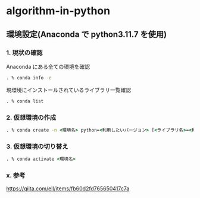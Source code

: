 # algorithm-in-python

## 環境設定(Anaconda で python3.11.7 を使用)

### 1. 現状の確認

Anaconda にある全ての環境を確認

```cmd
. % conda info -e
```

現環境にインストールされているライブラリ一覧確認

```cmd
. % conda list
```

### 2. 仮想環境の作成

```cmd
. % conda create -n <環境名> python=<利用したいバージョン> [<ライブラリ名>=<利用したいバージョン>]
```

### 3. 仮想環境の切り替え

```cmd
. % conda activate <環境名>
```

### x. 参考

https://qiita.com/ell/items/fb60d2fd765650417c7a
